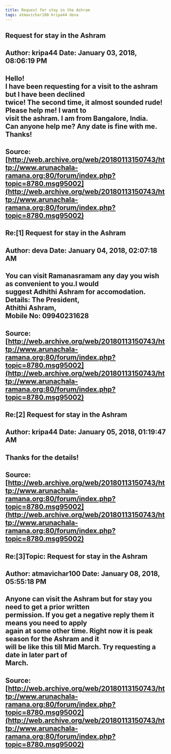 ```yaml
--- 
title: Request for stay in the Ashram   
tags: atmavichar100 kripa44 deva  
---  
```

## Request for stay in the Ashram  
Author: kripa44             Date: January 03, 2018, 08:06:19 PM  
---  
Hello!   
I have been requesting for a visit to the ashram but I have been declined  
twice! The second time, it almost sounded rude! Please help me! I want to  
visit the ashram. I am from Bangalore, India.   
Can anyone help me? Any date is fine with me. Thanks!
 ---  
Source:[http://web.archive.org/web/20180113150743/http://www.arunachala-ramana.org:80/forum/index.php?topic=8780.msg95002](http://web.archive.org/web/20180113150743/http://www.arunachala-ramana.org:80/forum/index.php?topic=8780.msg95002)   
---  

## Re:[1] Request for stay in the Ashram  
Author: deva                Date: January 04, 2018, 02:07:18 AM  
---  
You can visit Ramanasramam any day you wish as convenient to you.I would  
suggest Adhithi Ashram for accomodation.   
Details: The President,   
Athithi Ashram,   
Mobile No: 09940231628
 ---  
Source:[http://web.archive.org/web/20180113150743/http://www.arunachala-ramana.org:80/forum/index.php?topic=8780.msg95002](http://web.archive.org/web/20180113150743/http://www.arunachala-ramana.org:80/forum/index.php?topic=8780.msg95002)   
---  

## Re:[2] Request for stay in the Ashram  
Author: kripa44             Date: January 05, 2018, 01:19:47 AM  
---  
Thanks for the details!
 ---  
Source:[http://web.archive.org/web/20180113150743/http://www.arunachala-ramana.org:80/forum/index.php?topic=8780.msg95002](http://web.archive.org/web/20180113150743/http://www.arunachala-ramana.org:80/forum/index.php?topic=8780.msg95002)   
---  

## Re:[3]Topic:  Request for stay in the Ashram  
Author: atmavichar100       Date: January 08, 2018, 05:55:18 PM  
---  
Anyone can visit the Ashram but for stay you need to get a prior written  
permission. If you get a negative reply them it means you need to apply  
again at some other time. Right now it is peak season for the Ashram and it  
will be like this till Mid March. Try requesting a date in later part of  
March.
 ---  
Source:[http://web.archive.org/web/20180113150743/http://www.arunachala-ramana.org:80/forum/index.php?topic=8780.msg95002](http://web.archive.org/web/20180113150743/http://www.arunachala-ramana.org:80/forum/index.php?topic=8780.msg95002)   
---  

